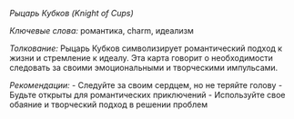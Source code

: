 *Рыцарь Кубков \(Knight of Cups\)*

*Ключевые слова:* романтика, charm, идеализм

*Толкование:* 
Рыцарь Кубков символизирует романтический подход к жизни и стремление к идеалу\. Эта карта говорит о необходимости следовать за своими эмоциональными и творческими импульсами\.

*Рекомендации:*
\- Следуйте за своим сердцем, но не теряйте голову
\- Будьте открыты для романтических приключений
\- Используйте свое обаяние и творческий подход в решении проблем
